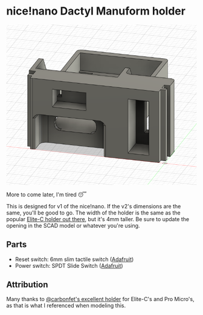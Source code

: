 # nice!nano Dactyl Manuform holder

![](./files/preview.jpg)

More to come later, I'm tired :sleeping:

This is designed for v1 of the nice!nano. If the v2's dimensions are the same, you'll be good to go. The width of the holder is the same as the popular [Elite-C holder out there](https://github.com/carbonfet/dactyl-manuform/blob/master/things/elite-c%20holder.STL), but it's 4mm taller. Be sure to update the opening in the SCAD model or whatever you're using.

## Parts

- Reset switch: 6mm slim tactile switch ([Adafruit](https://www.adafruit.com/product/1489))
- Power switch: SPDT Slide Switch ([Adafruit](https://www.adafruit.com/product/805))

## Attribution

Many thanks to [@carbonfet's excellent holder](https://github.com/carbonfet/dactyl-manuform/blob/master/things/elite-c%20holder.STL) for Elite-C's and Pro Micro's, as that is what I referenced when modeling this.

